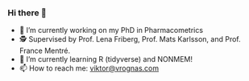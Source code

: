 ### Hi there 👋

<!--
**vrognas/vrognas** is a ✨ _special_ ✨ repository because its `README.md` (this file) appears on your GitHub profile.
-->
- 🔭 I’m currently working on my PhD in Pharmacometrics
- 🕵 Supervised by Prof. Lena Friberg, Prof. Mats Karlsson, and Prof. France Mentré.
- 🌱 I’m currently learning R (tidyverse) and NONMEM!
- 📫 How to reach me: viktor@vrognas.com
